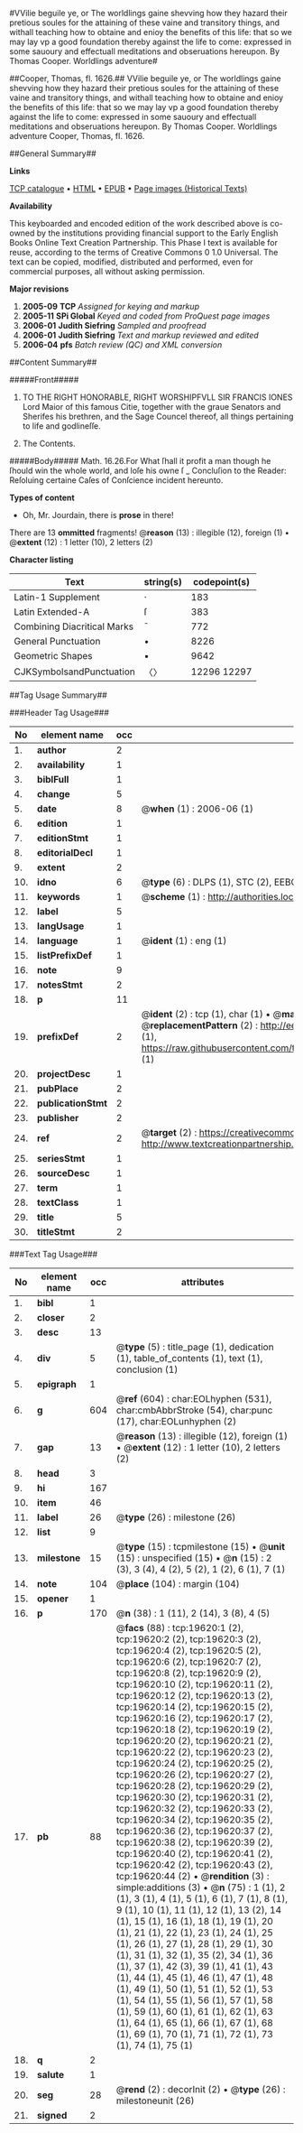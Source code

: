 #VVilie beguile ye, or The worldlings gaine shevving how they hazard their pretious soules for the attaining of these vaine and transitory things, and withall teaching how to obtaine and enioy the benefits of this life: that so we may lay vp a good foundation thereby against the life to come: expressed in some sauoury and effectuall meditations and obseruations hereupon. By Thomas Cooper. Worldlings adventure#

##Cooper, Thomas, fl. 1626.##
VVilie beguile ye, or The worldlings gaine shevving how they hazard their pretious soules for the attaining of these vaine and transitory things, and withall teaching how to obtaine and enioy the benefits of this life: that so we may lay vp a good foundation thereby against the life to come: expressed in some sauoury and effectuall meditations and obseruations hereupon. By Thomas Cooper.
Worldlings adventure
Cooper, Thomas, fl. 1626.

##General Summary##

**Links**

[TCP catalogue](http://www.ota.ox.ac.uk/tcp/)  • 
[HTML](http://tei.it.ox.ac.uk/tcp/Texts-HTML/free/A69/A69140.html)  • 
[EPUB](http://tei.it.ox.ac.uk/tcp/Texts-EPUB/free/A69/A69140.epub) • 
[Page images (Historical Texts)](https://data.historicaltexts.jisc.ac.uk/view?pubId=eebo-99854211e&pageId=eebo-99854211e-19620-1)

**Availability**

This keyboarded and encoded edition of the
	       work described above is co-owned by the institutions
	       providing financial support to the Early English Books
	       Online Text Creation Partnership. This Phase I text is
	       available for reuse, according to the terms of Creative
	       Commons 0 1.0 Universal. The text can be copied,
	       modified, distributed and performed, even for
	       commercial purposes, all without asking permission.

**Major revisions**

1. __2005-09__ __TCP__ *Assigned for keying and markup*
1. __2005-11__ __SPi Global__ *Keyed and coded from ProQuest page images*
1. __2006-01__ __Judith Siefring__ *Sampled and proofread*
1. __2006-01__ __Judith Siefring__ *Text and markup reviewed and edited*
1. __2006-04__ __pfs__ *Batch review (QC) and XML conversion*

##Content Summary##

#####Front#####

1. TO THE RIGHT HONORABLE, RIGHT WORSHIPFVLL SIR FRANCIS IONES Lord Maior of this famous Citie, together with the graue Senators and Sherifes his brethren, and the Sage Councel thereof, all things pertaining to life and godlineſſe.

1. The Contents.

#####Body#####
Math. 16.26.For What ſhall it profit a man though he ſhould win the whole world, and loſe his owne ſ
    _ Concluſion to the Reader: Reſoluing certaine Caſes of Conſcience incident hereunto.

**Types of content**

  * Oh, Mr. Jourdain, there is **prose** in there!

There are 13 **ommitted** fragments! 
 @__reason__ (13) : illegible (12), foreign (1)  •  @__extent__ (12) : 1 letter (10), 2 letters (2)

**Character listing**


|Text|string(s)|codepoint(s)|
|---|---|---|
|Latin-1 Supplement|·|183|
|Latin Extended-A|ſ|383|
|Combining             Diacritical Marks|̄|772|
|General Punctuation|•|8226|
|Geometric Shapes|▪|9642|
|CJKSymbolsandPunctuation|〈〉|12296 12297|

##Tag Usage Summary##

###Header Tag Usage###

|No|element name|occ|attributes|
|---|---|---|---|
|1.|__author__|2||
|2.|__availability__|1||
|3.|__biblFull__|1||
|4.|__change__|5||
|5.|__date__|8| @__when__ (1) : 2006-06 (1)|
|6.|__edition__|1||
|7.|__editionStmt__|1||
|8.|__editorialDecl__|1||
|9.|__extent__|2||
|10.|__idno__|6| @__type__ (6) : DLPS (1), STC (2), EEBO-CITATION (1), PROQUEST (1), VID (1)|
|11.|__keywords__|1| @__scheme__ (1) : http://authorities.loc.gov/ (1)|
|12.|__label__|5||
|13.|__langUsage__|1||
|14.|__language__|1| @__ident__ (1) : eng (1)|
|15.|__listPrefixDef__|1||
|16.|__note__|9||
|17.|__notesStmt__|2||
|18.|__p__|11||
|19.|__prefixDef__|2| @__ident__ (2) : tcp (1), char (1)  •  @__matchPattern__ (2) : ([0-9\-]+):([0-9IVX]+) (1), (.+) (1)  •  @__replacementPattern__ (2) : http://eebo.chadwyck.com/downloadtiff?vid=$1&page=$2 (1), https://raw.githubusercontent.com/textcreationpartnership/Texts/master/tcpchars.xml#$1 (1)|
|20.|__projectDesc__|1||
|21.|__pubPlace__|2||
|22.|__publicationStmt__|2||
|23.|__publisher__|2||
|24.|__ref__|2| @__target__ (2) : https://creativecommons.org/publicdomain/zero/1.0/ (1), http://www.textcreationpartnership.org/docs/. (1)|
|25.|__seriesStmt__|1||
|26.|__sourceDesc__|1||
|27.|__term__|1||
|28.|__textClass__|1||
|29.|__title__|5||
|30.|__titleStmt__|2||


###Text Tag Usage###

|No|element name|occ|attributes|
|---|---|---|---|
|1.|__bibl__|1||
|2.|__closer__|2||
|3.|__desc__|13||
|4.|__div__|5| @__type__ (5) : title_page (1), dedication (1), table_of_contents (1), text (1), conclusion (1)|
|5.|__epigraph__|1||
|6.|__g__|604| @__ref__ (604) : char:EOLhyphen (531), char:cmbAbbrStroke (54), char:punc (17), char:EOLunhyphen (2)|
|7.|__gap__|13| @__reason__ (13) : illegible (12), foreign (1)  •  @__extent__ (12) : 1 letter (10), 2 letters (2)|
|8.|__head__|3||
|9.|__hi__|167||
|10.|__item__|46||
|11.|__label__|26| @__type__ (26) : milestone (26)|
|12.|__list__|9||
|13.|__milestone__|15| @__type__ (15) : tcpmilestone (15)  •  @__unit__ (15) : unspecified (15)  •  @__n__ (15) : 2 (3), 3 (4), 4 (2), 5 (2), 1 (2), 6 (1), 7 (1)|
|14.|__note__|104| @__place__ (104) : margin (104)|
|15.|__opener__|1||
|16.|__p__|170| @__n__ (38) : 1 (11), 2 (14), 3 (8), 4 (5)|
|17.|__pb__|88| @__facs__ (88) : tcp:19620:1 (2), tcp:19620:2 (2), tcp:19620:3 (2), tcp:19620:4 (2), tcp:19620:5 (2), tcp:19620:6 (2), tcp:19620:7 (2), tcp:19620:8 (2), tcp:19620:9 (2), tcp:19620:10 (2), tcp:19620:11 (2), tcp:19620:12 (2), tcp:19620:13 (2), tcp:19620:14 (2), tcp:19620:15 (2), tcp:19620:16 (2), tcp:19620:17 (2), tcp:19620:18 (2), tcp:19620:19 (2), tcp:19620:20 (2), tcp:19620:21 (2), tcp:19620:22 (2), tcp:19620:23 (2), tcp:19620:24 (2), tcp:19620:25 (2), tcp:19620:26 (2), tcp:19620:27 (2), tcp:19620:28 (2), tcp:19620:29 (2), tcp:19620:30 (2), tcp:19620:31 (2), tcp:19620:32 (2), tcp:19620:33 (2), tcp:19620:34 (2), tcp:19620:35 (2), tcp:19620:36 (2), tcp:19620:37 (2), tcp:19620:38 (2), tcp:19620:39 (2), tcp:19620:40 (2), tcp:19620:41 (2), tcp:19620:42 (2), tcp:19620:43 (2), tcp:19620:44 (2)  •  @__rendition__ (3) : simple:additions (3)  •  @__n__ (75) : 1 (1), 2 (1), 3 (1), 4 (1), 5 (1), 6 (1), 7 (1), 8 (1), 9 (1), 10 (1), 11 (1), 12 (1), 13 (2), 14 (1), 15 (1), 16 (1), 18 (1), 19 (1), 20 (1), 21 (1), 22 (1), 23 (1), 24 (1), 25 (1), 26 (1), 27 (1), 28 (1), 29 (1), 30 (1), 31 (1), 32 (1), 35 (2), 34 (1), 36 (1), 37 (1), 42 (3), 39 (1), 41 (1), 43 (1), 44 (1), 45 (1), 46 (1), 47 (1), 48 (1), 49 (1), 50 (1), 51 (1), 52 (1), 53 (1), 54 (1), 55 (1), 56 (1), 57 (1), 58 (1), 59 (1), 60 (1), 61 (1), 62 (1), 63 (1), 64 (1), 65 (1), 66 (1), 67 (1), 68 (1), 69 (1), 70 (1), 71 (1), 72 (1), 73 (1), 74 (1), 75 (1)|
|18.|__q__|2||
|19.|__salute__|1||
|20.|__seg__|28| @__rend__ (2) : decorInit (2)  •  @__type__ (26) : milestoneunit (26)|
|21.|__signed__|2||
